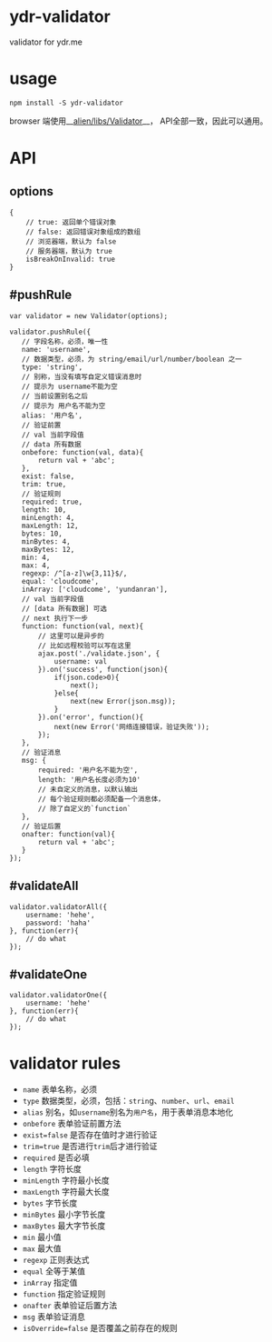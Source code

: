 # ydr-validator
validator for ydr.me


# usage
```
npm install -S ydr-validator
```
browser 端使用__[alien/libs/Validator](https://github.com/cloudcome/alien/blob/master/src/libs/Validator.js)__，
API全部一致，因此可以通用。


# API

## options
```
{
    // true: 返回单个错误对象
    // false: 返回错误对象组成的数组
    // 浏览器端，默认为 false
    // 服务器端，默认为 true
    isBreakOnInvalid: true
}
```

## #pushRule
```
var validator = new Validator(options);

validator.pushRule({
   // 字段名称，必须，唯一性
   name: 'username',
   // 数据类型，必须，为 string/email/url/number/boolean 之一
   type: 'string',
   // 别称，当没有填写自定义错误消息时
   // 提示为 username不能为空
   // 当前设置别名之后
   // 提示为 用户名不能为空
   alias: '用户名',
   // 验证前置
   // val 当前字段值
   // data 所有数据
   onbefore: function(val, data){
       return val + 'abc';
   },
   exist: false,
   trim: true,
   // 验证规则
   required: true,
   length: 10,
   minLength: 4,
   maxLength: 12,
   bytes: 10,
   minBytes: 4,
   maxBytes: 12,
   min: 4,
   max: 4,
   regexp: /^[a-z]\w{3,11}$/,
   equal: 'cloudcome',
   inArray: ['cloudcome', 'yundanran'],
   // val 当前字段值
   // [data 所有数据] 可选
   // next 执行下一步
   function: function(val, next){
       // 这里可以是异步的
       // 比如远程校验可以写在这里
       ajax.post('./validate.json', {
           username: val
       }).on('success', function(json){
           if(json.code>0){
               next();
           }else{
               next(new Error(json.msg));
           }
       }).on('error', function(){
           next(new Error('网络连接错误，验证失败'));
       });
   },
   // 验证消息
   msg: {
       required: '用户名不能为空',
       length: '用户名长度必须为10'
       // 未自定义的消息，以默认输出
       // 每个验证规则都必须配备一个消息体，
       // 除了自定义的`function`
   },
   // 验证后置
   onafter: function(val){
       return val + 'abc';
   }
});
```


## #validateAll
```
validator.validatorAll({
	username: 'hehe',
	password: 'haha'
}, function(err){
	// do what
});
```


## #validateOne
```
validator.validatorOne({
	username: 'hehe'
}, function(err){
	// do what
});
```


# validator rules
- `name` 表单名称，必须
- `type` 数据类型，必须，包括：`strin`g、`number`、`url`、`email`
- `alias` 别名，如`username`别名为`用户名`，用于表单消息本地化
- `onbefore` 表单验证前置方法
- `exist=false` 是否存在值时才进行验证
- `trim=true` 是否进行`trim`后才进行验证
- `required` 是否必填
- `length` 字符长度
- `minLength` 字符最小长度
- `maxLength` 字符最大长度
- `bytes` 字节长度
- `minBytes` 最小字节长度
- `maxBytes` 最大字节长度
- `min` 最小值
- `max` 最大值
- `regexp` 正则表达式
- `equal` 全等于某值
- `inArray` 指定值
- `function` 指定验证规则
- `onafter` 表单验证后置方法
- `msg` 表单验证消息
- `isOverride=false` 是否覆盖之前存在的规则